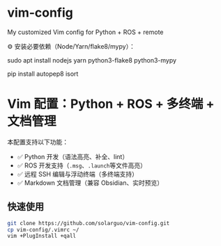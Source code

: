 # vim-config
My customized Vim config for Python + ROS + remote


⚙️ 安装必要依赖（Node/Yarn/flake8/mypy）：

sudo apt install nodejs yarn python3-flake8 python3-mypy

pip install autopep8 isort




# Vim 配置：Python + ROS + 多终端 + 文档管理

本配置支持以下功能：

- ✅ Python 开发（语法高亮、补全、lint）
- ✅ ROS 开发支持（`.msg`、`.launch`等文件高亮）
- ✅ 远程 SSH 编辑与浮动终端（多终端支持）
- ✅ Markdown 文档管理（兼容 Obsidian、实时预览）

## 快速使用

```bash
git clone https://github.com/solarguo/vim-config.git
cp vim-config/.vimrc ~/
vim +PlugInstall +qall


